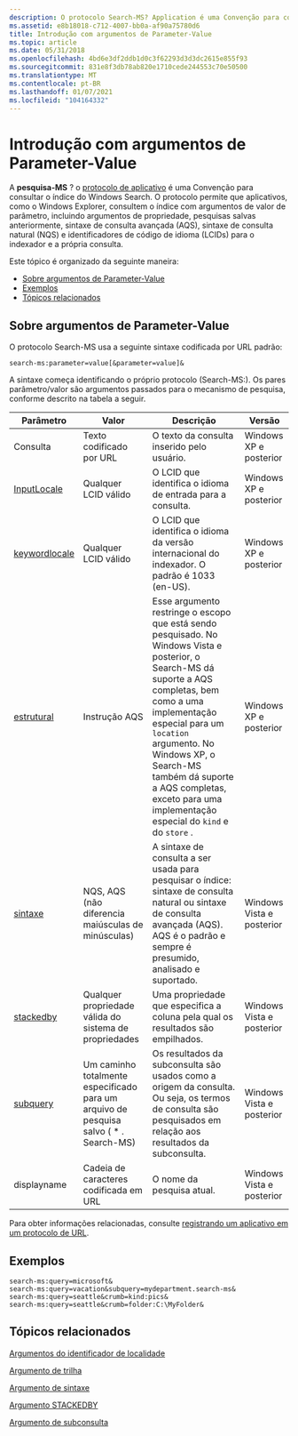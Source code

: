 ```yaml
---
description: O protocolo Search-MS? Application é uma Convenção para consultar o índice do Windows Search.
ms.assetid: e8b18018-c712-4007-bb0a-af90a75780d6
title: Introdução com argumentos de Parameter-Value
ms.topic: article
ms.date: 05/31/2018
ms.openlocfilehash: 4bd6e3df2ddb1d0c3f62293d3d3dc2615e855f93
ms.sourcegitcommit: 831e8f3db78ab820e1710cede244553c70e50500
ms.translationtype: MT
ms.contentlocale: pt-BR
ms.lasthandoff: 01/07/2021
ms.locfileid: "104164332"
---
```

# <a name="getting-started-with-parameter-value-arguments"></a>Introdução com argumentos de Parameter-Value

A **pesquisa-MS** ? o [protocolo de aplicativo](/previous-versions/windows/internet-explorer/ie-developer/platform-apis/aa767916(v=vs.85)) é uma Convenção para consultar o índice do Windows Search. O protocolo permite que aplicativos, como o Windows Explorer, consultem o índice com argumentos de valor de parâmetro, incluindo argumentos de propriedade, pesquisas salvas anteriormente, sintaxe de consulta avançada (AQS), sintaxe de consulta natural (NQS) e identificadores de código de idioma (LCIDs) para o indexador e a própria consulta.

Este tópico é organizado da seguinte maneira:

- [Sobre argumentos de Parameter-Value](#about-parameter-value-arguments)
- [Exemplos](#examples)
- [Tópicos relacionados](#related-topics)

## <a name="about-parameter-value-arguments"></a>Sobre argumentos de Parameter-Value

O protocolo Search-MS usa a seguinte sintaxe codificada por URL padrão:

```
search-ms:parameter=value[&parameter=value]&
```

A sintaxe começa identificando o próprio protocolo (Search-MS:). Os pares parâmetro/valor são argumentos passados para o mecanismo de pesquisa, conforme descrito na tabela a seguir.

| Parâmetro                                                    | Valor                                                         | Descrição                                                                                                                                                                                                                                                                | Versão                  |
|--------------------------------------------------------------|---------------------------------------------------------------|----------------------------------------------------------------------------------------------------------------------------------------------------------------------------------------------------------------------------------------------------------------------------|--------------------------|
| Consulta                                                        | Texto codificado por URL                                              | O texto da consulta inserido pelo usuário.                                                                                                                                                                                                                                        | Windows XP e posterior    |
| [InputLocale](-search-3x-wds-qryidx-localeidentifiers.md)   | Qualquer LCID válido                                                | O LCID que identifica o idioma de entrada para a consulta.                                                                                                                                                                                                                 | Windows XP e posterior    |
| [keywordlocale](-search-3x-wds-qryidx-localeidentifiers.md) | Qualquer LCID válido                                                | O LCID que identifica o idioma da versão internacional do indexador. O padrão é 1033 (en-US).                                                                                                                                                            | Windows XP e posterior    |
| [estrutural](-search-3x-wds-qryidx-crumb.md)                     | Instrução AQS                                                 | Esse argumento restringe o escopo que está sendo pesquisado. No Windows Vista e posterior, o Search-MS dá suporte a AQS completas, bem como a uma implementação especial para um `location` argumento. No Windows XP, o Search-MS também dá suporte a AQS completas, exceto para uma implementação especial do `kind` e do `store` . | Windows XP e posterior    |
| [sintaxe](-search-3x-wds-qryidx-syntaxargument.md)           | NQS, AQS (não diferencia maiúsculas de minúsculas)                                 | A sintaxe de consulta a ser usada para pesquisar o índice: sintaxe de consulta natural ou sintaxe de consulta avançada (AQS). AQS é o padrão e sempre é presumido, analisado e suportado.                                                                                                    | Windows Vista e posterior |
| [stackedby](-search-3x-wds-qryidx-stackedby.md)             | Qualquer propriedade válida do sistema de propriedades                   | Uma propriedade que especifica a coluna pela qual os resultados são empilhados.                                                                                                                                                                                                                  | Windows Vista e posterior |
| [subquery](-search-3x-wds-qryidx-subquery.md)               | Um caminho totalmente especificado para um arquivo de pesquisa salvo ( \* . Search-MS) | Os resultados da subconsulta são usados como a origem da consulta. Ou seja, os termos de consulta são pesquisados em relação aos resultados da subconsulta.                                                                                                                           | Windows Vista e posterior |
| displayname                                                  | Cadeia de caracteres codificada em URL                                            | O nome da pesquisa atual.                                                                                                                                                                                                                                            | Windows Vista e posterior |


Para obter informações relacionadas, consulte [registrando um aplicativo em um protocolo de URL](/previous-versions/windows/internet-explorer/ie-developer/platform-apis/aa767914(v=vs.85)).

## <a name="examples"></a>Exemplos

```
search-ms:query=microsoft&
search-ms:query=vacation&subquery=mydepartment.search-ms&
search-ms:query=seattle&crumb=kind:pics&
search-ms:query=seattle&crumb=folder:C:\MyFolder&
```

## <a name="related-topics"></a>Tópicos relacionados

[Argumentos do identificador de localidade](-search-3x-wds-qryidx-localeidentifiers.md)

[Argumento de trilha](-search-3x-wds-qryidx-crumb.md)

[Argumento de sintaxe](-search-3x-wds-qryidx-syntaxargument.md)

[Argumento STACKEDBY](-search-3x-wds-qryidx-stackedby.md)

[Argumento de subconsulta](-search-3x-wds-qryidx-subquery.md)
